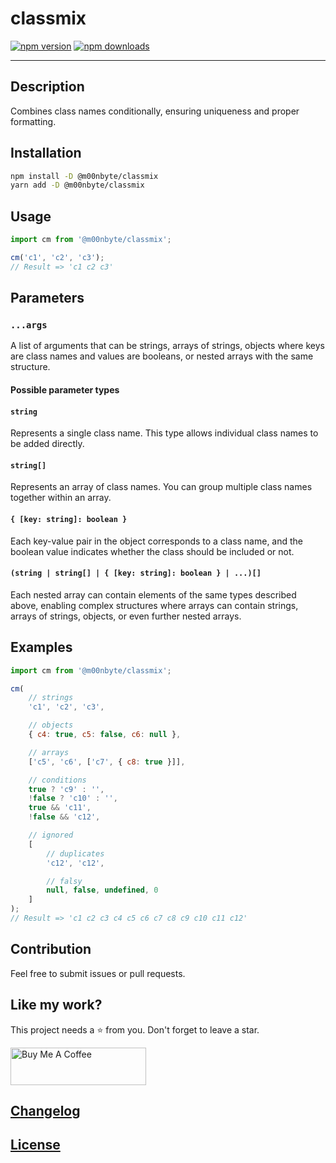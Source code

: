 # classmix

[![npm version](https://img.shields.io/npm/v/@m00nbyte/classmix.svg)](https://www.npmjs.org/package/@m00nbyte/classmix) [![npm downloads](https://img.shields.io/npm/dm/@m00nbyte/classmix)](https://www.npmjs.org/package/@m00nbyte/classmix)

---

## Description

Combines class names conditionally, ensuring uniqueness and proper formatting.

## Installation

```bash
npm install -D @m00nbyte/classmix
yarn add -D @m00nbyte/classmix
```

## Usage

```js
import cm from '@m00nbyte/classmix';

cm('c1', 'c2', 'c3');
// Result => 'c1 c2 c3'
```

## Parameters

### `...args`

A list of arguments that can be strings, arrays of strings, objects where keys are class names and values are booleans, or nested arrays with the same structure.

#### Possible parameter types

#### `string`

Represents a single class name. This type allows individual class names to be added directly.

#### `string[]`

Represents an array of class names. You can group multiple class names together within an array.

#### `{ [key: string]: boolean }`

Each key-value pair in the object corresponds to a class name, and the boolean value indicates whether the class should be included or not.

#### `(string | string[] | { [key: string]: boolean } | ...)[]`

Each nested array can contain elements of the same types described above, enabling complex structures where arrays can contain strings, arrays of strings, objects, or even further nested arrays.

## Examples

<!-- prettier-ignore-->
```js
import cm from '@m00nbyte/classmix';

cm(
    // strings
    'c1', 'c2', 'c3',

    // objects
    { c4: true, c5: false, c6: null },

    // arrays
    ['c5', 'c6', ['c7', { c8: true }]],

    // conditions
    true ? 'c9' : '',
    !false ? 'c10' : '',
    true && 'c11',
    !false && 'c12',

    // ignored
    [
        // duplicates
        'c12', 'c12',

        // falsy
        null, false, undefined, 0
    ]
);
// Result => 'c1 c2 c3 c4 c5 c6 c7 c8 c9 c10 c11 c12'
```

## Contribution

Feel free to submit issues or pull requests.

## Like my work?

This project needs a :star: from you.
Don't forget to leave a star.

<a href="https://www.buymeacoffee.com/m00nbyte" target="_blank">
    <img src="https://cdn.buymeacoffee.com/buttons/v2/default-yellow.png" alt="Buy Me A Coffee" width="217" height="60">
</a>

## [Changelog](CHANGELOG.md)

## [License](LICENSE)
